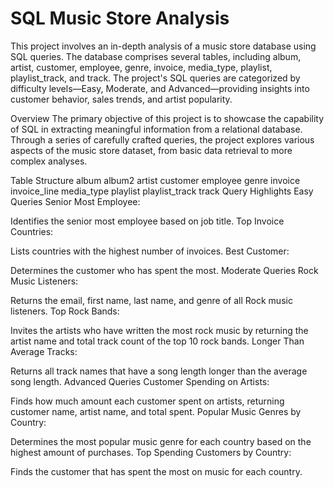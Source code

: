 # SQL Music Store Analysis
This project involves an in-depth analysis of a music store database using SQL queries. The database comprises several tables, including album, artist, customer, employee, genre, invoice, media_type, playlist, playlist_track, and track. The project's SQL queries are categorized by difficulty levels—Easy, Moderate, and Advanced—providing insights into customer behavior, sales trends, and artist popularity.

Overview
The primary objective of this project is to showcase the capability of SQL in extracting meaningful information from a relational database. Through a series of carefully crafted queries, the project explores various aspects of the music store dataset, from basic data retrieval to more complex analyses.

Table Structure
album
album2
artist
customer
employee
genre
invoice
invoice_line
media_type
playlist
playlist_track
track
Query Highlights
Easy Queries
Senior Most Employee:

Identifies the senior most employee based on job title.
Top Invoice Countries:

Lists countries with the highest number of invoices.
Best Customer:

Determines the customer who has spent the most.
Moderate Queries
Rock Music Listeners:

Returns the email, first name, last name, and genre of all Rock music listeners.
Top Rock Bands:

Invites the artists who have written the most rock music by returning the artist name and total track count of the top 10 rock bands.
Longer Than Average Tracks:

Returns all track names that have a song length longer than the average song length.
Advanced Queries
Customer Spending on Artists:

Finds how much amount each customer spent on artists, returning customer name, artist name, and total spent.
Popular Music Genres by Country:

Determines the most popular music genre for each country based on the highest amount of purchases.
Top Spending Customers by Country:

Finds the customer that has spent the most on music for each country.
